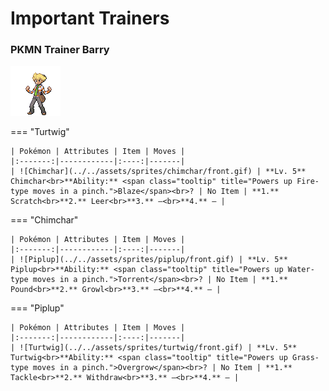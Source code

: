 # Important Trainers

### PKMN Trainer Barry

![PKMN Trainer Barry](../../assets/important_trainers/barry.png)

=== "Turtwig"

	| Pokémon | Attributes | Item | Moves |
	|:-------:|------------|:----:|-------|
	| ![Chimchar](../../assets/sprites/chimchar/front.gif) | **Lv. 5** Chimchar<br>**Ability:** <span class="tooltip" title="Powers up Fire-type moves in a pinch.">Blaze</span><br>? | No Item | **1.** Scratch<br>**2.** Leer<br>**3.** —<br>**4.** — |
	
=== "Chimchar"

	| Pokémon | Attributes | Item | Moves |
	|:-------:|------------|:----:|-------|
	| ![Piplup](../../assets/sprites/piplup/front.gif) | **Lv. 5** Piplup<br>**Ability:** <span class="tooltip" title="Powers up Water-type moves in a pinch.">Torrent</span><br>? | No Item | **1.** Pound<br>**2.** Growl<br>**3.** —<br>**4.** — |
	
=== "Piplup"

	| Pokémon | Attributes | Item | Moves |
	|:-------:|------------|:----:|-------|
	| ![Turtwig](../../assets/sprites/turtwig/front.gif) | **Lv. 5** Turtwig<br>**Ability:** <span class="tooltip" title="Powers up Grass-type moves in a pinch.">Overgrow</span><br>? | No Item | **1.** Tackle<br>**2.** Withdraw<br>**3.** —<br>**4.** — |
	
